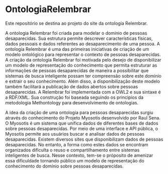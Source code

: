 # OntologiaRelembrar

Este repositório se destina ao projeto do site da ontologia Relembrar. 

A ontologia Relembrar foi criada para modelar o domínio de pessoas desaparecidas. Sua estrutura permite descrever características físicas, dados pessoais e dados referentes ao desaparecimento de uma pessoa. A ontologia Relembrar é uma das primeiras iniciativas de criação de um modelo ontológico para representar o contexto de pessoas desaparecidas. A criação da ontologia Relembrar foi motivada pelo desejo de disponibilizar um modelo de representação do conhecimento que permita estruturar as informações de pessoas desaparecidas de maneira a possibilitar que sistemas de busca inteligente possam ter compreensão sobre este domínio e extrair o seu conhecimento. Além disso, a disponibilização deste modelo também facilitará a publicação de dados abertos sobre pessoas desaparecidas. A Relembrar foi implementada com a OWL2 e sua sintaxe é a RDF/XML. Sua construção foi baseada seguindo os principios da metodologia Methontology para desenvolvimento de ontologias.

A idea da criação de uma ontologia para pessoas desaparecidas surgiu através do conhecimento do Projeto Myosotis desenvolvido por Raul Sena. O Myosotis é um sistema que unifica dados de diferentes bases de dados sobre pessoas desaparecidas. Por meio de uma interface e API pública, o Myosotis permite aos usuários buscar e analisar dados de pessoas desaparecidas. Existem diversos sites que disponibilizam dados de pessoas desaparecidas. No entanto, a forma como estes dados se encontram organizados dificulta o reuso e compartilhamento entre sistemas inteligentes de busca. Nesse contexto, tem-se o próposito de amenizar essa dificuldade tornando público um modelo de representação do conhecimento do domínio sobre pessoas desaparecidas.

